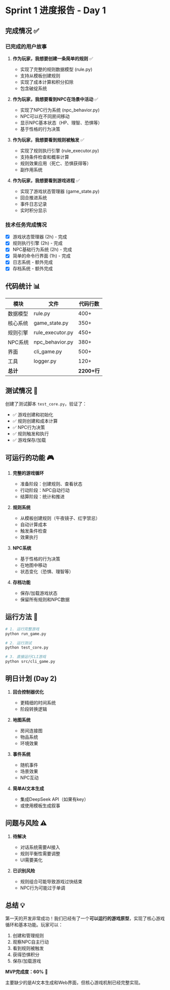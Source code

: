 # Sprint 1 进度报告 - Day 1

## 完成情况 ✅

### 已完成的用户故事

1. **作为玩家，我想要创建一条简单的规则** ✅
   - 实现了完整的规则数据模型 (rule.py)
   - 支持从模板创建规则
   - 实现了成本计算和积分扣除
   - 包含破绽系统

2. **作为玩家，我想要看到NPC在场景中活动** ✅
   - 实现了NPC行为系统 (npc_behavior.py)
   - NPC可以在不同房间移动
   - 显示NPC基本状态（HP、理智、恐惧等）
   - 基于性格的行为决策

3. **作为玩家，我想要看到规则被触发** ✅
   - 实现了规则执行引擎 (rule_executor.py)
   - 支持条件检查和概率计算
   - 规则效果应用（死亡、恐惧获得等）
   - 副作用系统

4. **作为玩家，我想要看到游戏进程** ✅
   - 实现了游戏状态管理器 (game_state.py)
   - 回合推进系统
   - 事件日志记录
   - 实时积分显示

### 技术任务完成情况

- [x] 游戏状态管理器 (2h) - 完成
- [x] 规则执行引擎 (2h) - 完成
- [x] NPC基础行为系统 (2h) - 完成
- [x] 简单的命令行界面 (1h) - 完成
- [x] 日志系统 - 额外完成
- [x] 存档系统 - 额外完成

## 代码统计 📊

| 模块 | 文件 | 代码行数 |
|------|------|----------|
| 数据模型 | rule.py | 400+ |
| 核心系统 | game_state.py | 350+ |
| 规则引擎 | rule_executor.py | 450+ |
| NPC系统 | npc_behavior.py | 380+ |
| 界面 | cli_game.py | 500+ |
| 工具 | logger.py | 120+ |
| **总计** | | **2200+行** |

## 测试情况 🧪

创建了测试脚本 `test_core.py`，验证了：
- ✅ 游戏创建和初始化
- ✅ 规则创建和成本计算
- ✅ NPC行为决策
- ✅ 规则触发和执行
- ✅ 游戏保存/加载

## 可运行的功能 🎮

1. **完整的游戏循环**
   - 准备阶段：创建规则、查看状态
   - 行动阶段：NPC自动行动
   - 结算阶段：统计和推进

2. **规则系统**
   - 从模板创建规则（午夜镜子、红字禁忌）
   - 自动计算成本
   - 触发条件检查
   - 效果执行

3. **NPC系统**
   - 基于性格的行为决策
   - 在地图中移动
   - 状态变化（恐惧、理智等）

4. **存档功能**
   - 保存/加载游戏状态
   - 保留所有规则和NPC数据

## 运行方法 🚀

```bash
# 1. 运行完整游戏
python run_game.py

# 2. 运行测试
python test_core.py

# 3. 直接运行CLI游戏
python src/cli_game.py
```

## 明日计划 (Day 2)

1. **回合控制器优化**
   - 更精细的时间系统
   - 阶段转换逻辑

2. **地图系统**
   - 房间连接图
   - 物品系统
   - 环境效果

3. **事件系统**
   - 随机事件
   - 场景效果
   - NPC互动

4. **简单AI文本生成**
   - 集成DeepSeek API（如果有key）
   - 或使用模板生成叙事

## 问题与风险 ⚠️

1. **待解决**
   - 对话系统需要AI接入
   - 规则平衡性需要调整
   - UI需要美化

2. **已识别风险**
   - 规则组合可能导致游戏过快结束
   - NPC行为可能过于单调

## 总结 💡

第一天的开发非常成功！我们已经有了一个**可以运行的游戏原型**，实现了核心游戏循环和基本功能。玩家可以：

1. 创建和管理规则
2. 观察NPC自主行动
3. 看到规则被触发
4. 获得恐惧积分
5. 保存/加载游戏

**MVP完成度：60%** 🎯

主要缺少的是AI文本生成和Web界面，但核心游戏机制已经完整实现。